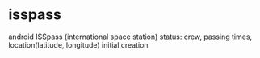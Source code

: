 # isspass
android ISSpass (international space station) status: crew, passing times, location(latitude, longitude)
initial creation
